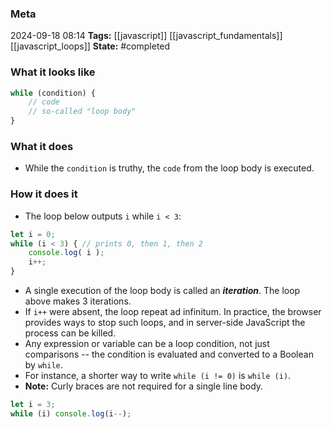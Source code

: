 ### Meta
2024-09-18 08:14
**Tags:** [[javascript]] [[javascript_fundamentals]] [[javascript_loops]]
**State:** #completed  

### What it looks like
```JavaScript title:app.js
while (condition) {
	// code
	// so-called "loop body"
}
```

### What it does
- While the `condition` is truthy, the `code` from the loop body is executed.
### How it does it
 - The loop below outputs `i` while `i < 3`:

```JavaScript title:app.js
let i = 0;
while (i < 3) { // prints 0, then 1, then 2
	console.log( i );
	i++;
}
```

- A single execution of the loop body is called an ***iteration***. The loop above makes 3 iterations.
- If `i++` were absent, the loop repeat ad infinitum. In practice, the browser provides ways to stop such loops, and in server-side JavaScript the process can be killed.
- Any expression or variable can be a loop condition, not just comparisons -- the condition is evaluated and converted to a Boolean by `while`.
- For instance, a shorter way to write `while (i != 0)` is `while (i)`.
- **Note:** Curly braces are not required for a single line body.

```JavaScript title:app.js
let i = 3;
while (i) console.log(i--);
```
